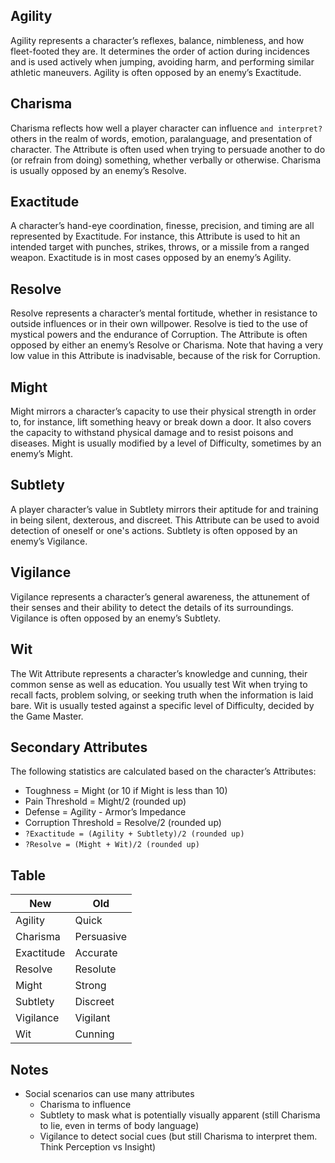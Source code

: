 ## Agility
Agility represents a character’s reflexes, balance, nimbleness, and how fleet-footed they are. It determines the order of action during incidences and is used actively when jumping, avoiding harm, and performing similar athletic maneuvers. Agility is often opposed by an enemy’s Exactitude.
## Charisma
Charisma reflects how well a player character can influence `and interpret?` others in the realm of words, emotion, paralanguage, and presentation of character. The Attribute is often used when trying to persuade another to do (or refrain from doing) something, whether verbally or otherwise. Charisma is usually opposed by an enemy’s Resolve.
## Exactitude
A character’s hand-eye coordination, finesse, precision, and timing are all represented by Exactitude. For instance, this Attribute is used to hit an intended target with punches, strikes, throws, or a missile from a ranged weapon. Exactitude is in most cases opposed by an enemy’s Agility.
## Resolve
Resolve represents a character’s mental fortitude, whether in resistance to outside influences or in their own willpower. Resolve is tied to the use of mystical powers and the endurance of Corruption. The Attribute is often opposed by either an enemy’s Resolve or Charisma. Note that having a very low value in this Attribute is inadvisable, because of the risk for Corruption.
## Might
Might mirrors a character’s capacity to use their physical strength in order to, for instance, lift something heavy or break down a door. It also covers the capacity to withstand physical damage and to resist poisons and diseases. Might is usually modified by a level of Difficulty, sometimes by an enemy’s Might.
## Subtlety
A player character’s value in Subtlety mirrors their aptitude for and training in being silent, dexterous, and discreet. This Attribute can be used to avoid detection of oneself or one's actions. Subtlety is often opposed by an enemy’s Vigilance.
## Vigilance
Vigilance represents a character’s general awareness, the attunement of their senses and their ability to detect the details of its surroundings. Vigilance is often opposed by an enemy’s Subtlety.
## Wit
The Wit Attribute represents a character’s knowledge and cunning, their common sense as well as education. You usually test Wit when trying to recall facts, problem solving, or seeking truth when the information is laid bare. Wit is usually tested against a specific level of Difficulty, decided by the Game Master.
## Secondary Attributes
The following statistics are calculated based on the character’s Attributes:
* Toughness = Might (or 10 if Might is less than 10)
* Pain Threshold = Might/2 (rounded up)
* Defense = Agility - Armor’s Impedance
* Corruption Threshold = Resolve/2 (rounded up)
* `?Exactitude = (Agility + Subtlety)/2 (rounded up)`
* `?Resolve = (Might + Wit)/2 (rounded up)`

## Table

| New        | Old        |
| ---------- | ---------- |
| Agility    | Quick      |
| Charisma   | Persuasive |
| Exactitude | Accurate   |
| Resolve    | Resolute   |
| Might      | Strong     |
| Subtlety   | Discreet   |
| Vigilance  | Vigilant   |
| Wit        | Cunning    |

## Notes
* Social scenarios can use many attributes
	* Charisma to influence
	* Subtlety to mask what is potentially visually apparent (still Charisma to lie, even in terms of body language)
	* Vigilance to detect social cues (but still Charisma to interpret them. Think Perception vs Insight)